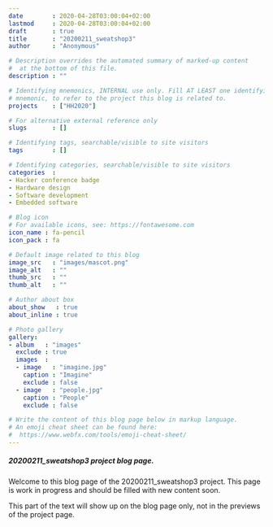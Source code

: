 ```yaml
---
date        : 2020-04-28T03:00:04+02:00
lastmod     : 2020-04-28T03:00:04+02:00
draft       : true
title       : "20200211_sweatshop3"
author      : "Anonymous"

# Description overrides the automated summary of marked-up content
#  at the bottom of this file.
description : ""

# Identifying mnemonics, INTERNAL use only. Fill AT LEAST one identifying
# mnemonic, to refer to the project this blog is related to.
projects    : ["HH2020"]

# For alternative external reference only
slugs       : []

# Identifying tags, searchable/visible to site visitors
tags        : []

# Identifying categories, searchable/visible to site visitors
categories  :
- Hacker conference badge
- Hardware design
- Software development
- Embedded software

# Blog icon
# For available icons, see: https://fontawesome.com
icon_name : fa-pencil
icon_pack : fa

# Default image related to this blog
image_src   : "images/mascot.png"
image_alt   : ""
thumb_src   : ""
thumb_alt   : ""

# Author about box
about_show   : true
about_inline : true

# Photo gallery
gallery:
- album   : "images"
  exclude : true
  images  :
  - image   : "imagine.jpg"
    caption : "Imagine"
    exclude : false
  - image   : "people.jpg"
    caption : "People"
    exclude : false

# Write the content of this blog page below in markup language.
# An emoji cheat sheet can be found here:
#  https://www.webfx.com/tools/emoji-cheat-sheet/
---
```


##### 20200211_sweatshop3 project blog page.

Welcome to this blog page of the 20200211_sweatshop3 project. This page is work in progress and should be filled with new content soon.

<!--more-->

This part of the text will show up on the blog page only, not in the previews of the project page.
